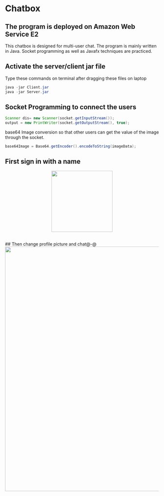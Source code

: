 # Chatbox
## The program is deployed on Amazon Web Service E2

This chatbox is designed for multi-user chat.
The program is mainly written in Java.
Socket programming as well as Javafx techniques are practiced.
<br/>
## Activate the server/client jar file
Type these commands on terminal after dragging these files on laptop
```java
java -jar Client.jar
java -jar Server.jar
```

## Socket Programming to connect the users
```Java
Scanner dis= new Scanner(socket.getInputStream());
output = new PrintWriter(socket.getOutputStream(), true);
```

base64 Image conversion so that other users can get the value of the image through the socket.
```Java
base64Image = Base64.getEncoder().encodeToString(imageData);
```

## First sign in with a name
<p align="center"><image src="https://github.com/issacto/Chatbox/blob/master/Images/Screenshot%202020-07-28%20at%206.46.17%20PM.png" width =200 ><p/>

<br/>
## Then change profile picture and chat@-@
<image src="https://github.com/issacto/Chatbox/blob/master/Images/Screenshot%202020-07-28%20at%206.44.11%20PM.png" width=800>
